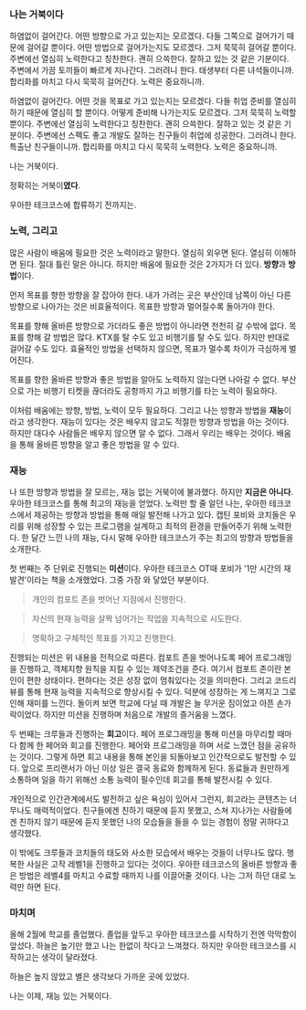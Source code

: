 ### 나는 거북이다

하염없이 걸어간다. 어떤 방향으로 가고 있는지는 모르겠다. 다들 그쪽으로 걸어가기 때문에 걸어갈 뿐이다. 어떤 방법으로 걸어가는지도 모르겠다. 그저 묵묵히 걸어갈 뿐이다. 주변에선 열심히 노력한다고 칭찬한다. 괜히 으쓱한다. 잘하고 있는 것 같은 기분이다. 주변에서 가끔 토끼들이 빠르게 지나간다. 그러려니 한다. 태생부터 다른 녀석들이니까. 합리화를 마치고 다시 묵묵히 걸어간다. 노력은 중요하니까.

하염없이 걸어간다. 어떤 것을 목표로 가고 있는지는 모르겠다. 다들 취업 준비를 열심히 하기 때문에 열심히 할 뿐이다. 어떻게 준비해 나가는지도 모르겠다. 그저 묵묵히 노력할 뿐이다. 주변에선 열심히 노력한다고 칭찬한다. 괜히 으쓱한다. 잘하고 있는 것 같은 기분이다. 주변에선 스펙도 좋고 개발도 잘하는 친구들이 취업에 성공한다. 그러려니 한다. 특출난 친구들이니까. 합리화를 마치고 다시 묵묵히 노력한다. 노력은 중요하니까.

나는 거북이다.

정확히는 거북이**였다**.

우아한 테크코스에 합류하기 전까지는.

### 노력, 그리고

많은 사람이 배움에 필요한 것은 노력이라고 말한다. 열심히 외우면 된다. 열심히 이해하면 된다. 절대 틀린 말은 아니다. 하지만 배움에 필요한 것은 2가지가 더 있다. **방향**과 **방법**이다.

먼저 목표를 향한 방향을 잘 잡아야 한다. 내가 가려는 곳은 부산인데 남쪽이 아닌 다른 방향으로 나아가는 것은 비효율적이다. 목표한 방향과 멀어질수록 돌아가야 한다.

목표를 향해 올바른 방향으로 가더라도 좋은 방법이 아니라면 천천히 갈 수밖에 없다. 목표를 향해 갈 방법은 많다. KTX를 탈 수도 있고 비행기를 탈 수도 있다. 하지만 반대로 걸어갈 수도 있다. 효율적인 방법을 선택하지 않으면, 목표가 멀수록 차이가 극심하게 벌어진다.

목표를 향한 올바른 방향과 좋은 방법을 알아도 노력하지 않는다면 나아갈 수 없다. 부산으로 가는 비행기 티켓을 끊더라도 공항까지 가고 비행기를 타는 노력이 필요하다.

이처럼 배움에는 방향, 방법, 노력이 모두 필요하다. 그리고 나는 방향과 방법을 **재능**이라고 생각한다. 재능이 있다는 것은 배우지 않고도 적절한 방향과 방법을 아는 것이다. 하지만 대다수 사람들은 배우지 않으면 알 수 없다. 그래서 우리는 배우는 것이다. 배움을 통해 올바른 방향을 알고 좋은 방법을 알 수 있다. 

### 재능

나 또한 방향과 방법을 잘 모르는, 재능 없는 거북이에 불과했다. 하지만 **지금은 아니다**. 우아한 테크코스를 통해 최고의 재능을 얻었다. 노력만 할 줄 알던 나는, 우아한 테크코스에서 제공하는 방향과 방법을 통해 매일 발전해 나가고 있다. 캡틴 포비와 코치들은 우리를 위해 성장할 수 있는 프로그램을 설계하고 최적의 환경을 만들어주기 위해 노력한다. 한 달간 느낀 나의 재능, 다시 말해 우아한 테크코스가 주는 최고의 방향과 방법들을 소개한다.

첫 번째는 주 단위로 진행되는 **미션**이다. 우아한 테크코스 OT때 포비가 '1만 시간의 재발견'이라는 책을 소개했었다. 그중 가장 와 닿았던 부분이다.

> 개인의 컴포트 존을 벗어난 지점에서 진행한다.

> 자신의 현재 능력을 살짝 넘어가는 작업을 지속적으로 시도한다.

> 명확하고 구체적인 목표를 가지고 진행한다.

진행되는 미션은 위 내용을 전적으로 따른다. 컴포트 존을 벗어나도록 페어 프로그래밍을 진행하고, 객체지향 원칙을 지킬 수 있는 제약조건을 준다. 여기서 컴포트 존이란 본인이 편한 상태이다. 편하다는 것은 성장 없이 멈춰있다는 것을 의미한다. 그리고 코드리뷰를 통해 현재 능력을 지속적으로 향상시킬 수 있다. 덕분에 성장하는 게 느껴지고 그로 인해 재미를 느낀다. 돌이켜 보면 학교에 다닐 때 개발은 늘 무거운 짐이었고 아픈 손가락이었다. 하지만 미션을 진행하며 처음으로 개발의 즐거움을 느꼈다.

두 번째는 크루들과 진행하는 **회고**이다. 페어 프로그래밍을 통해 미션을 마무리할 때마다 함께 한 페어와 회고를 진행한다. 페어와 프로그래밍을 하며 서로 느꼈던 점을 공유하는 것이다. 그렇게 하면 회고 내용을 통해 본인을 되돌아보고 인간적으로도 발전할 수 있다. 앞으로 프리랜서가 아닌 이상 일은 결국 동료와 함께하게 된다. 동료들과 원만하게 소통하며 일을 하기 위해선 소통 능력이 필수인데 회고를 통해 발전시킬 수 있다.

개인적으로 인간관계에서도 발전하고 싶은 욕심이 있어서 그런지, 회고라는 콘텐츠는 너무나도 매력적이었다. 친구들에겐 친하기 때문에 듣지 못했고, 스쳐 지나가는 사람들에겐 친하지 않기 때문에 듣지 못했던 나의 모습들을 들을 수 있는 경험이 정말 귀하다고 생각했다.

이 밖에도 크루들과 코치들의 태도와 사소한 모습에서 배우는 것들이 너무나도 많다. 행복한 사실은 고작 레벨1을 진행하고 있다는 것이다. 우아한 테크코스의 올바른 방향과 좋은 방법은 레벨4를 마치고 수료할 때까지 나를 이끌어줄 것이다. 나는 그저 하던 대로 노력만 하면 된다.

### 마치며

올해 2월에 학교를 졸업했다. 졸업을 앞두고 우아한 테크코스를 시작하기 전엔 막막함이 앞섰다. 하늘은 높기만 했고 나는 한없이 작다고 느껴졌다.
하지만 우아한 테크코스를 시작하고는 생각이 달라졌다.

하늘은 높지 않았고 별은 생각보다 가까운 곳에 있었다.

나는 이제, 재능 있는 거북이다.
